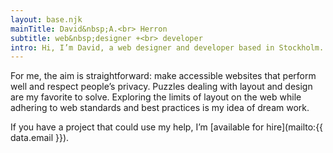 ```yaml
---
layout: base.njk
mainTitle: David&nbsp;A.<br> Herron
subtitle: web&nbsp;designer +<br> developer
intro: Hi, I’m David, a web designer and developer based in Stockholm.
---
```


For me, the aim is straightforward: make accessible websites that perform well and respect people’s privacy. Puzzles dealing with layout and design are my favorite to solve. Exploring the limits of layout on the web while adhering to web standards and best practices is my idea of dream work.

If you have a project that could use my help, I’m [available for hire](mailto:{{ data.email }}).
